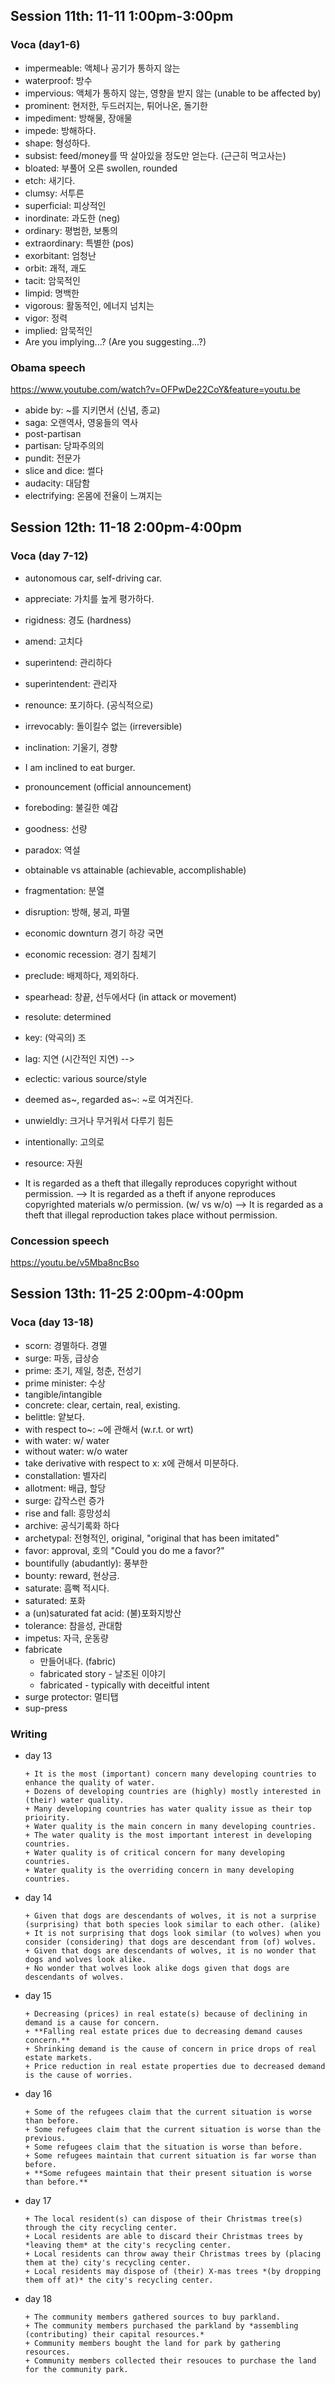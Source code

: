 ## Session 11th: 11-11 1:00pm-3:00pm

### Voca (day1-6)

+ impermeable: 액체나 공기가 통하지 않는
+ waterproof: 방수
+ impervious: 액체가 통하지 않는, 영향을 받지 않는 (unable to be affected by)
+ prominent: 현저한, 두드러지는, 튀어나온, 돌기한
+ impediment: 방해물, 장애물
+ impede: 방해하다.
+ shape: 형성하다.
+ subsist: feed/money를 딱 살아있을 정도만 얻는다. (근근히 먹고사는)
+ bloated: 부풀어 오른 swollen, rounded
+ etch: 새기다.
+ clumsy: 서투른
+ superficial: 피상적인
+ inordinate: 과도한 (neg)
+ ordinary: 평범한, 보통의
+ extraordinary: 특별한 (pos)
+ exorbitant: 엄청난
+ orbit: 괘적, 괘도
+ tacit: 암묵적인
+ limpid: 명백한
+ vigorous: 활동적인, 에너지 넘치는
+ vigor: 정력
+ implied: 암묵적인
+ Are you implying...? (Are you suggesting...?)

### Obama speech

https://www.youtube.com/watch?v=OFPwDe22CoY&feature=youtu.be

+ abide by: ~를 지키면서 (신념, 종교)
+ saga: 오랜역사, 영웅들의 역사
+ post-partisan
+ partisan: 당파주의의
+ pundit: 전문가
+ slice and dice: 썰다
+ audacity: 대담함
+ electrifying: 온몸에 전율이 느껴지는

## Session 12th: 11-18 2:00pm-4:00pm

### Voca (day 7-12)

+ autonomous car, self-driving car.
+ appreciate: 가치를 높게 평가하다.
+ rigidness: 경도 (hardness)
+ amend: 고치다
+ superintend: 관리하다
+ superintendent: 관리자
+ renounce: 포기하다. (공식적으로)
+ irrevocably: 돌이킬수 없는 (irreversible)
+ inclination: 기울기, 경향
+ I am inclined to eat burger.
+ pronouncement (official announcement)
+ foreboding: 불길한 예감
+ goodness: 선량
+ paradox: 역설
+ obtainable vs attainable (achievable, accomplishable)
+ fragmentation: 분열
+ disruption: 방해, 붕괴, 파멸
+ economic downturn 경기 하강 국면
+ economic recession: 경기 침체기
+ preclude: 배제하다, 제외하다.
+ spearhead: 창끝, 선두에서다 (in attack or movement) 
+ resolute: determined
+ key: (악곡의) 조
+ lag: 지연 (시간적인 지연) -->
+ eclectic: various source/style
+ deemed as~, regarded as~: ~로 여겨진다.
+ unwieldly: 크거나 무거워서 다루기 힘든
+ intentionally: 고의로
+ resource: 자원

+ It is regarded as a theft that illegally reproduces copyright without permission.
--> It is regarded as a theft if anyone reproduces copyrighted materials w/o permission. (w/ vs w/o)
--> It is regarded as a theft that illegal reproduction takes place without permission.

### Concession speech

https://youtu.be/v5Mba8ncBso

## Session 13th: 11-25 2:00pm-4:00pm

### Voca (day 13-18)

+ scorn: 경멸하다. 경멸
+ surge: 파동, 급상승
+ prime: 초기, 제일, 청춘, 전성기
+ prime minister: 수상
+ tangible/intangible
+ concrete: clear, certain, real, existing.
+ belittle: 얕보다.
+ with respect to~: ~에 관해서 (w.r.t. or wrt)
+ with water: w/ water
+ without water: w/o water
+ take derivative with respect to x: x에 관해서 미분하다.
+ constallation: 별자리
+ allotment: 배급, 할당
+ surge: 갑작스런 증가
+ rise and fall: 흥망성쇠
+ archive: 공식기록화 하다
+ archetypal: 전형적인, original, "original that has been imitated"
+ favor: approval, 호의 "Could you do me a favor?"
+ bountifully (abudantly): 풍부한
+ bounty: reward, 현상금.
+ saturate: 흠뻑 적시다.
+ saturated: 포화
+ a (un)saturated fat acid: (불)포화지방산
+ tolerance: 참을성, 관대함
+ impetus: 자극, 운동량
+ fabricate
   + 만들어내다. (fabric)
   + fabricated story - 날조된 이야기
   + fabricated - typically with deceitful intent
+ surge protector: 멀티탭
+ sup-press

### Writing

+ day 13  

      + It is the most (important) concern many developing countries to enhance the quality of water. 
      + Dozens of developing countries are (highly) mostly interested in (their) water quality.
      + Many developing countries has water quality issue as their top prioirity.
      + Water quality is the main concern in many developing countries.
      + The water quality is the most important interest in developing countries.
      + Water quality is of critical concern for many developing countries.
      + Water quality is the overriding concern in many developing countries.

+ day 14  

      + Given that dogs are descendants of wolves, it is not a surprise (surprising) that both species look similar to each other. (alike)
      + It is not surprising that dogs look similar (to wolves) when you consider (considering) that dogs are descendant from (of) wolves.
      + Given that dogs are descendants of wolves, it is no wonder that dogs and wolves look alike.
      + No wonder that wolves look alike dogs given that dogs are descendants of wolves.

+ day 15  

      + Decreasing (prices) in real estate(s) because of declining in demand is a cause for concern.
      + **Falling real estate prices due to decreasing demand causes concern.**
      + Shrinking demand is the cause of concern in price drops of real estate markets.
      + Price reduction in real estate properties due to decreased demand is the cause of worries.

+ day 16  

      + Some of the refugees claim that the current situation is worse than before.
      + Some refugees claim that the current situation is worse than the previous.
      + Some refugees claim that the situation is worse than before.
      + Some refugees maintain that current situation is far worse than before.
      + **Some refugees maintain that their present situation is worse than before.**

+ day 17  

      + The local resident(s) can dispose of their Christmas tree(s) through the city recycling center.
      + Local residents are able to discard their Christmas trees by *leaving them* at the city's recycling center.
      + Local residents can throw away their Christmas trees by (placing them at the) city's recycling center.
      + Local residents may dispose of (their) X-mas trees *(by dropping them off at)* the city's recycling center.

+ day 18  

      + The community members gathered sources to buy parkland.
      + The community members purchased the parkland by *assembling (contributing) their capital resources.*
      + Community members bought the land for park by gathering resources.
      + Community members collected their resouces to purchase the land for the community park.
